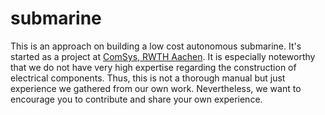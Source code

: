 # submarine
This is an approach on building a low cost autonomous submarine. It's started as a project at [ComSys, RWTH Aachen](https://www.comsys.rwth-aachen.de/home/).
It is especially noteworthy that we do not have very high expertise regarding the construction of electrical components.
Thus, this is not a thorough manual but just experience we gathered from our own work. 
Nevertheless, we want to encourage you to contribute and share your own experience. 
